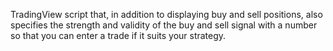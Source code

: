TradingView script that, in addition to displaying buy and sell positions, also specifies the strength and validity of the buy and sell signal with a number so that you can enter a trade if it suits your strategy.
